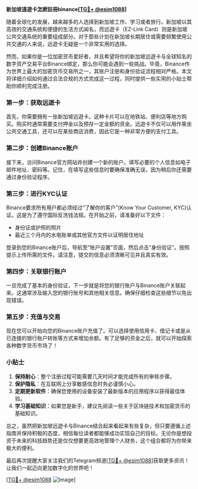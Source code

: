 **新加坡遠遊卡怎麽註冊binance[[TG💪+ @esim1088](https://t.me/s/esim1088)]**

随着全球化的发展，越来越多的人选择到新加坡工作、学习或者旅行。新加坡以其高效的交通系统和便捷的生活方式闻名，而远遊卡（EZ-Link Card）则是新加坡公共交通系统的重要组成部分。对于那些计划在新加坡长期居住或需要频繁使用公共交通的人来说，远遊卡无疑是一个非常实用的选择。

然而，如果你是一位加密货币爱好者，并且希望将你的新加坡远遊卡与全球知名的数字资产交易平台Binance绑定，那么你可能会遇到一些挑战。毕竟，Binance作为世界上最大的加密货币交易所之一，其账户注册和身份验证流程相对严格。本文将详细介绍如何通过合法合规的方式完成这一过程，同时提供一些实用的小贴士帮助你顺利完成注册。

### 第一步：获取远遊卡

首先，你需要拥有一张新加坡远遊卡。这种卡片可以在地铁站、便利店等地方购买。购买时通常需要支付押金以及预存一定金额的资金。远遊卡不仅可以用作乘坐公共交通工具，还可以在某些商店消费，因此它是一种非常方便的支付工具。

### 第二步：创建Binance账户

接下来，访问Binance官方网站并创建一个新的账户。填写必要的个人信息如电子邮件地址、密码等。记住，在填写这些信息时要确保准确无误，因为稍后你还需要通过身份验证程序。

### 第三步：进行KYC认证

Binance要求所有用户都必须经过“了解你的客户”(Know Your Customer, KYC)认证。这是为了遵守国际反洗钱法规。在开始之前，请准备好以下文件：

- 身份证或护照的照片
- 最近三个月内的水电账单或其他官方文件以证明居住地址

登录到您的Binance账户后，导航至“账户设置”页面，然后点击“身份验证”。按照提示上传所需的文件。请注意，提交的信息必须清晰可见并且真实有效。

### 第四步：关联银行账户

一旦完成了基本的身份验证，下一步就是将您的银行账户与Binance账户关联起来。这通常涉及输入您的银行账号和其他相关信息。确保仔细检查这些细节以免出现错误。

### 第五步：充值与交易

现在您可以开始向您的Binance账户充值了。可以选择使用信用卡、借记卡或是从已连接的银行账户转账等方式来增加余额。有了足够的资金之后，就可以开始探索各种数字货币市场了！

### 小贴士

1. **保持耐心**：整个注册过程可能需要几天时间才能完成所有的审核步骤。
2. **保护隐私**：在互联网上分享敏感信息时务必谨慎小心。
3. **定期更新软件**：确保您使用的设备安装了最新版本的应用程序以获得最佳体验。
4. **学习基础知识**：如果您是新手，建议先阅读一些关于区块链技术和加密货币的基础知识。

总之，虽然把新加坡远遊卡与Binance结合起来看起来有些复杂，但只要遵循上述指南并保持积极的态度，相信每位读者都能够成功实现自己的目标。无论你是想投资于未来的科技趋势还是仅仅想要更高效地管理个人财务，这个组合都将为你带来极大的便利。

最后再次提醒大家关注我们的Telegram频道[[TG💪+ @esim1088](https://t.me/s/esim1088)]获取更多资讯！让我们一起迈向更加数字化的世界吧！

[[TG💪+ @esim1088](https://t.me/s/esim1088) ![Image](https://i.postimg.cc/4NQfJmqS/Snipaste-2025-05-13-00-14-12.png)]